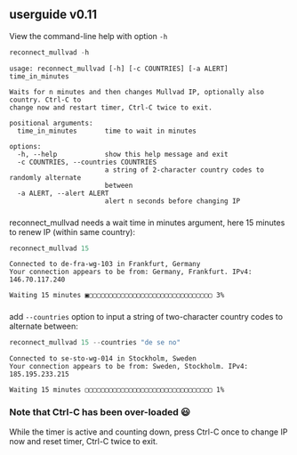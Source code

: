 
## userguide v0.11

View the command-line help with option `-h`


```python
reconnect_mullvad -h
```

    usage: reconnect_mullvad [-h] [-c COUNTRIES] [-a ALERT] time_in_minutes
    
    Waits for n minutes and then changes Mullvad IP, optionally also country. Ctrl-C to
    change now and restart timer, Ctrl-C twice to exit.
    
    positional arguments:
      time_in_minutes       time to wait in minutes
    
    options:
      -h, --help            show this help message and exit
      -c COUNTRIES, --countries COUNTRIES
                            a string of 2-character country codes to randomly alternate
                            between
      -a ALERT, --alert ALERT
                            alert n seconds before changing IP

###

reconnect_mullvad needs a wait time in minutes argument, here 15 minutes to renew IP (within same country):


```python
reconnect_mullvad 15
```

    Connected to de-fra-wg-103 in Frankfurt, Germany
    Your connection appears to be from: Germany, Frankfurt. IPv4: 146.70.117.240
    
    Waiting 15 minutes ▣▢▢▢▢▢▢▢▢▢▢▢▢▢▢▢▢▢▢▢▢▢▢▢▢▢▢▢▢▢▢▢ 3%

###

add `--countries` option to input a string of two-character country codes to alternate between:


```python
reconnect_mullvad 15 --countries "de se no"
```

    Connected to se-sto-wg-014 in Stockholm, Sweden
    Your connection appears to be from: Sweden, Stockholm. IPv4: 185.195.233.215
    
    Waiting 15 minutes ▢▢▢▢▢▢▢▢▢▢▢▢▢▢▢▢▢▢▢▢▢▢▢▢▢▢▢▢▢▢▢▢ 1%

###

### Note that Ctrl-C has been over-loaded 😃

While the timer is active and counting down, press Ctrl-C once to change IP now and reset timer, Ctrl-C twice to exit.

